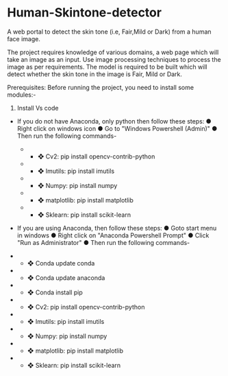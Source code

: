 
# Human-Skintone-detector
A web portal to detect the skin tone (i.e, Fair,Mild or Dark) from a human face image.

The project requires knowledge of various domains, a web page which will take an image as an input. Use image processing techniques to process the image as per requirements. The model is required to be built which will detect whether the skin tone in the image is Fair, Mild or Dark.

Prerequisites:
Before running the project, you need to install some modules:-
 1.  Install Vs code 

 - If you do not have Anaconda, only python then follow these steps:
  ● Right click on windows icon
● Go to "Windows Powershell (Admin)"
● Then run the following commands-
	 - - ❖ Cv2: pip install opencv-contrib-python 
	- - ❖ Imutils: pip install imutils 
	- - ❖ Numpy: pip install numpy 
	- - ❖ matplotlib: pip install matplotlib 
	- - ❖ Sklearn: pip install scikit-learn

- If you are using Anaconda, then follow these steps:
● Goto start menu in windows
● Right click on "Anaconda Powershell Prompt"
● Click "Run as Administrator"
● Then run the following commands-
- - ❖ Conda update conda
- - ❖ Conda update anaconda
- - ❖ Conda install pip
- - ❖ Cv2: pip install opencv-contrib-python
- - ❖ Imutils: pip install imutils
- - ❖ Numpy: pip install numpy
- - ❖ matplotlib: pip install matplotlib
- - ❖ Sklearn: pip install scikit-learn

